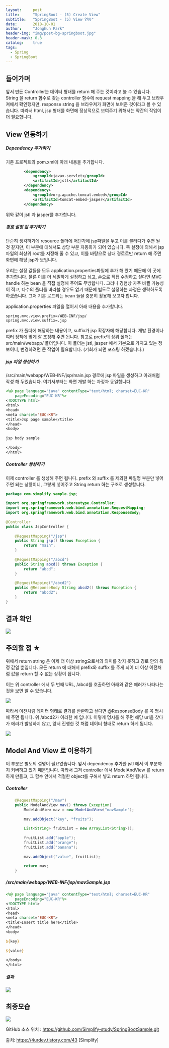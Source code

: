 ```yaml
---
layout:     post
title:      "SpringBoot - (5) Create View"
subtitle:   "SpringBoot - (5) View 연동"
date:       2018-10-01
author:     "Jonghun Park"
header-img: "img/post-bg-springboot.jpg"
header-mask: 0.3
catalog:    true
tags:
  - Spring
  - SpringBoot
---
```


## 들어가며

앞서 만든 Controller는 데이터 형태를 return 해 주는 것이라고 볼 수 있습니다. String 을 return 함수로 갖는 controller 함수에 request mapping 을 해 두고 브라우져에서 확인했지만, response string 을 브라우져가 화면에 보여준 것이라고 볼 수 있습니다. 따라서 html, jsp 형태를 화면에 정상적으로 보여주기 위해서는 약간의 작업이 더 필요합니다. 

## View 연동하기

##### Dependency 추가하기


기존 프로젝트의 pom.xml에 아래 내용을 추가합니다. 

```xml
        <dependency>
            <groupId>javax.servlet</groupId>
            <artifactId>jstl</artifactId>
        </dependency>
        <dependency>
            <groupId>org.apache.tomcat.embed</groupId>
            <artifactId>tomcat-embed-jasper</artifactId>
        </dependency>
```

위와 같이 jstl 과 jasper를 추가합니다. 

##### 경로 설정 값 추가하기

단순히 생각하기에 resource 폴더에 어딘가에 jsp파일을 두고 이를 불러다가 주면 될 것 같지만, 이 부분에 대해서도 상당 부분 자동화가 되어 있습니다. 즉 설정에 의해서 jsp 파일의 최상위 root를 지정해 줄 수 있고, 이를 바탕으로 상대 경로로만 return 해 주면 화면에 해당 jsp가 보입니다. 

우리는 설정 값들을 모두 application.properties파일에 추가 해 왔기 때문에 이 곳에 추가합니다. 물론 이를 더 세밀하게 설정하고 싶고, 손으로 직접 수정하고 싶다면 MVC handle 하는 bean 을 직접 설정해 주어도 무방합니다. 그러나 경험상 자주 바뀔 가능성이 적고, 다수의 폴더를 바라볼 경우도 없기 때문에 별도로 설정하는 과정은 생략하도록 하겠습니다. 그저 기본 로드되는 bean 들을 충분히 활용해 보고자 합니다. 


application.properties 파일을 열어서 아래 내용을 추가합니다. 

```properties
spring.mvc.view.prefix=/WEB-INF/jsp/
spring.mvc.view.suffix=.jsp
```

prefix 가 폴더에 해당하는 내용이고, suffix가 jsp 확장자에 해당합니다. 개발 환경이나 여러 정책에 맞게 잘 조정해 주면 됩니다. 참고로 prefix의 상위 폴더는 src/main/webapp/ 폴더입니다. 이 폴더는 jstl, jasper 에서 기본으로 가지고 있는 정보이니, 변경하려면 큰 작업이 필요합니다. (기회가 되면 포스팅 하겠습니다.)

##### jsp 파일 생성하기

/src/main/webapp/WEB-INF/jsp/main.jsp 경로에 jsp 파일을 생성하고 아래처럼 작성 해 두었습니다. 여기서부터는 화면 개발 하는 과정과 동일합니다. 

```jsp
<%@ page language="java" contentType="text/html; charset=EUC-KR"
    pageEncoding="EUC-KR"%>
<!DOCTYPE html>
<html>
<head>
<meta charset="EUC-KR">
<title>Jsp page sample</title>
</head>
<body>
 
jsp body sample
 
</body>
</html>
```

##### Controller 생성하기

이제 controller 를 생성해 주면 됩니다. prefix 와 suffix 를 제외한 파일명 부분만 넣어주면 되는 상황이니, 그렇게 넣어주고 String return 하는 구조로 생성합니다. 

```java
package com.simplify.sample.jsp;
 
import org.springframework.stereotype.Controller;
import org.springframework.web.bind.annotation.RequestMapping;
import org.springframework.web.bind.annotation.ResponseBody;
 
@Controller
public class JspController {
 
    @RequestMapping("/jsp")
    public String jsp() throws Exception {
        return "main";
    }
    
    @RequestMapping("/abcd")
    public String abcd() throws Exception {
        return "abcd";
    }
    
    @RequestMapping("/abcd2")
    public @ResponseBody String abcd2() throws Exception {
        return "abcd2";
    }
}
```
## 결과 확인

![](/blog/img/post/2018-10-01-spring-boot-05-model-and-view/spring-boot-05-model-and-view-00001.png)

## 주의할 점 ★

위에서 return string 은 이제 더 이상 string으로서의 의미를 갖지 못하고 경로 안의 특정 값일 뿐입니다. 모든 return 에 대해서 prefix와 suffix 를 주게 되어 더 이상 이전처럼 값을 return 할 수 없는 상황이 됩니다. 

이는 위 controller 에서 두 번째 URL, /abcd를 호출하면 아래와 같은 에러가 나타나는 것을 보면 알 수 있습니다. 

![](/blog/img/post/2018-10-01-spring-boot-05-model-and-view/spring-boot-05-model-and-view-00002.png)

따라서 이전처럼 데이터 형태로 결과를 반환하고 싶다면 @ResponseBody 를 꼭 명시해 주면 됩니다. 위 /abcd2가 이러한 예 입니다. 이렇게 명시를 해 주면 해당 url을 찾다가 에러가 발생하지 않고, 앞서 진행한 것 처럼 데이터 형태로 return 하게 됩니다. 

![](/blog/img/post/2018-10-01-spring-boot-05-model-and-view/spring-boot-05-model-and-view-00003.png)



## Model And View 로 이용하기

이 부분은 별도의 설명이 필요없습니다. 앞서 dependency 추가한 jstl 에서 이 부분까지 커버하고 있기 때문입니다. 따라서 그저 controller 에서 ModelAndView 를 return 하게 만들고, 그 함수 안에서 적절한 object를 구해서 넣고 return 하면 됩니다. 

##### Controller

```java
    @RequestMapping("/mav")
    public ModelAndView mav() throws Exception{
        ModelAndView mav = new ModelAndView("mavSample");
        
        mav.addObject("key", "fruits");
        
        List<String> fruitList = new ArrayList<String>();
        
        fruitList.add("apple");
        fruitList.add("orange");
        fruitList.add("banana");
         
        mav.addObject("value", fruitList);
        
        return mav;
    }
```

##### /src/main/webapp/WEB-INF/jsp/mavSample.jsp
```jsp
<%@ page language="java" contentType="text/html; charset=EUC-KR"
    pageEncoding="EUC-KR"%>
<!DOCTYPE html>
<html>
<head>
<meta charset="EUC-KR">
<title>Insert title here</title>
</head>
<body>
 
${key}
 
${value}
 
</body>
</html>
```

##### 결과

![](/blog/img/post/2018-10-01-spring-boot-05-model-and-view/spring-boot-05-model-and-view-00004.png)


## 최종모습

![](/blog/img/post/2018-10-01-spring-boot-05-model-and-view/spring-boot-05-model-and-view-00005.png)


GitHub 소스 위치 : https://github.com/Simplify-study/SpringBootSample.git

출처: https://4urdev.tistory.com/43 [Simplify]

